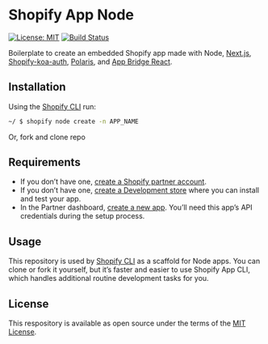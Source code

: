 # Shopify App Node

[![License: MIT](https://img.shields.io/badge/License-MIT-green.svg)](LICENSE.md)
[![Build Status](https://travis-ci.com/Shopify/shopify-app-node.svg?branch=master)](https://travis-ci.com/Shopify/shopify-app-node)

Boilerplate to create an embedded Shopify app made with Node, [Next.js](https://nextjs.org/), [Shopify-koa-auth](https://github.com/Shopify/quilt/tree/master/packages/koa-shopify-auth), [Polaris](https://github.com/Shopify/polaris-react), and [App Bridge React](https://shopify.dev/tools/app-bridge/react-components).

## Installation

Using the [Shopify CLI](https://github.com/Shopify/shopify-cli) run:

```sh
~/ $ shopify node create -n APP_NAME
```

Or, fork and clone repo

## Requirements

- If you don’t have one, [create a Shopify partner account](https://partners.shopify.com/signup).
- If you don’t have one, [create a Development store](https://help.shopify.com/en/partners/dashboard/development-stores#create-a-development-store) where you can install and test your app.
- In the Partner dashboard, [create a new app](https://help.shopify.com/en/api/tools/partner-dashboard/your-apps#create-a-new-app). You’ll need this app’s API credentials during the setup process.

## Usage

This repository is used by [Shopify CLI](https://github.com/Shopify/shopify-cli) as a scaffold for Node apps. You can clone or fork it yourself, but it’s faster and easier to use Shopify App CLI, which handles additional routine development tasks for you.

## License

This respository is available as open source under the terms of the [MIT License](https://opensource.org/licenses/MIT).


<!-- 

function getParameterByName(queryString, url) {
    var match = RegExp('[?&]' + queryString + '=([^&]*)').exec(url);
    return match && decodeURIComponent(match[1].replace(/\+/g, ' '));
}

// var newL="/notification?shop=savreen-tiwana.myshopify.com&nm=ss";
// console.log(getParameterByName('nm', newL));



 var newL="/notification?shop=savreen-tiwana.myshopify.com";
    console.log(newUL);
    var splitL=newL.toString().split("?");
    console.log(splitL);

    const shop = splitL.shift();
    console.log(splitL);

    var useShop =  splitL.toString().split("=");
    console.log(onlyShop)

    const shopname = onlyShop.shift();
    console.log(shopname)


rgbaColor
rgbaBgColor

    await addDoc(collection(db, 'shop', id , 'notifications'), {
      color: color,
      bgcolor:bgcolor,
      text:nameFieldValue,
      dateExample: Timestamp.fromDate(new Date())
    });

 const subColRef = collection(db, "shop",id,"notifications");
    console.log(subColRef, '///////////////////')



    odd number of path segments to get a CollectionReference

    equivalent to:
    .collection("collection_name/doc_name/subcollection_name") in v8

    use getDocs() instead of getDoc() to fetch the collection

    const qSnap = getDocs(subColRef)
    console.log(qSnap.docs.map(d => ({id: d.id, ...d.data()})))


    console.log('db', db);
    const addSubCollection = addDoc(collection(db,shopSnapshot,"notification"),{
      color:color
    })

    const addDataScript = addDoc(collection(db, "shop"), {
      shop: shop,
      accessToken: accessToken,
      dateExample: Timestamp.fromDate(new Date("December 7, 2021"))
    })

      setDoc(doc(db, "shop", `notification`, `${shopdata[0].id}`), {
        Name: "CAted college"
    })

    const usersCollectionRef = collection(db, 'shop');
    console.log(usersCollectionRef,'userscollection]}}}}}}}}}}}}}}}}}}')


    const docRef = addDoc(collection(db, "shop"+shopdata[0].id+ "notification"), {
      dateExample: Timestamp.fromDate(new Date("December 10, 1815")),
      color: color
    });



       const shopCol = query(collection(db, "shop"));
    const shopSnapshot = await getDocs(shopCol);
    const shopdata = [];

    shopSnapshot.forEach((doc) => {
      setId(doc.id)
      // console.log(doc.id, " => ", doc.data());
      shopdata.push({
        ...doc.data(),
        id: doc.id
      })
    });

    await addDoc(collection(db, 'shop', id, 'notes'), {
      color: color,
  });


      addNotification = () => {
      try {
          console.log('db', db);
          const docRef = addDoc(collection(db, "shop","notification"), {
              dateExample: Timestamp.fromDate(new Date("December 10, 1815")),
              color:color
          });

      } catch (e) {
          alert(e, 'error')
      }
  }


    // if (notification) {
    //   const subCollection = doc(db, "shop", id, "notifications", notificationId);
    //   console.log('kkkkkkkkk', subCollection, 'kkkkkkkkk', notificationId, 'kkkkkkk', storeName)
    //   updateDoc(subCollection, {
    //     color: rgbaColor,
    //     bgcolor: rgbaBgColor,
    //     text: nameFieldValue,
    //     dateExample: Timestamp.fromDate(new Date())
    //   });
    // }



    // const shopCol = query(collection(db, "shop"));
    // const shopSnapshot = await getDocs(shopCol);
    // const shopdata = [];
    // shopSnapshot.forEach((doc) => {
    //   setId(doc.id)
    //   // console.log(doc.id, " => ", doc.data());
    //   shopdata.push({
    //     ...doc.data(),
    //     id: doc.id
    //   })
    // });

    // const subColRef = collection(db, "shop", id, "notifications");
    // console.log(subColRef, 'kkkkkkkkkkkkkkkkkkkkkkkkkkk')
    // const subSnapshot = await getDocs(subColRef);
    // const notificationData = [];
    // subSnapshot.forEach((doc) => {
    //   console.log(doc.id, " =>kkkkkk>>>>>>>>>> ", doc.data());
    //   setNotificationId(doc.id)
    //   notificationData.push({
    //     ...doc.data(),
    //     id: doc.id
    //   })

    //   console.log(notificationId,'ooooooooooooooo',notification)
    //   setNotification(notificationData)
    // });

    // if (!notification) {
    //   await addDoc(collection(db, 'shop', id, 'notifications'), {
    //     color: rgbaColor,
    //     bgcolor: rgbaBgColor,
    //     text: nameFieldValue,
    //     dateExample: Timestamp.fromDate(new Date())
    //   })
    // }


    // const notesRef = doc(db, 'shop', d.id, 'notifications', shop); 
    // const noteRef = await setDoc(collection(db, notesRef), {
    //     title: 'test',
    //     body: 'comentario por defecto.',
    //     timestamp: serverTimestamp() // You also had an extra coma here
    // });



    // if(!notificationData){

    //   await addDoc(collection(db, 'shop', id, 'notifications'), {
    //     color: rgbaColor,
    //     bgcolor: rgbaBgColor,
    //     text: nameFieldValue,
    //     dateExample: Timestamp.fromDate(new Date())
    //   })

    // }


        // if(shopdata){
        //   const shopRef = doc(db, "shop", shopdata[0].id);
        //   console.log('[[[[[[[[[[[[[[[',shopRef,']]]]]]]]]]]]]]]]]]]]',accessToken)
        //   updateDoc(shopRef, {
        //     accessToken: accessToken,
        //     dateExample: Timestamp.fromDate(new Date("December 7, 2021"))
        //   });
          
        // }


        // Script Tag Write
        // const client = new Shopify.Clients.Rest(shop, accessToken);
        // const data = await client.get({
        //   path: 'script_tags/596726825',
        // });



   await addDoc(collection(db, 'shop', id , 'notifications'), {
      color: color,
      bgcolor:bgcolor,
      text:nameFieldValue,
      dateExample: Timestamp.fromDate(new Date())
    }); -->
